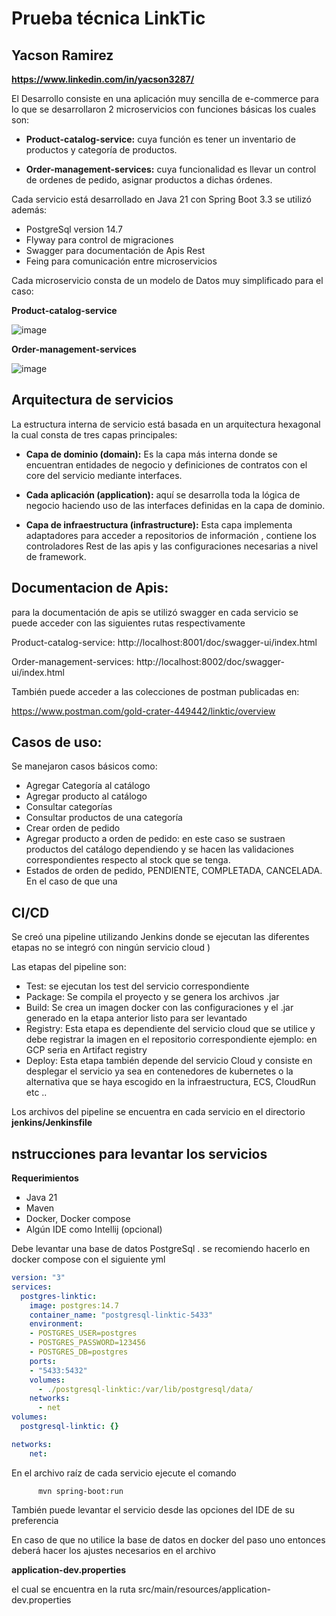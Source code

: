 # Prueba técnica  LinkTic
## Yacson Ramirez 
**https://www.linkedin.com/in/yacson3287/**

El Desarrollo consiste en una aplicación muy sencilla de e-commerce para lo que se desarrollaron 2 microservicios con funciones básicas los cuales son:

* **Product-catalog-service:** cuya función es tener un inventario de productos y categoría de productos.

* **Order-management-services:** cuya funcionalidad es llevar un control de ordenes de pedido, asignar productos a dichas órdenes.

Cada servicio está desarrollado en Java 21 con Spring Boot 3.3 se utilizó además:
* PostgreSql version 14.7
* Flyway para control de migraciones
* Swagger para documentación de Apis Rest
* Feing para comunicación entre microservicios

Cada microservicio consta de un modelo de Datos muy simplificado para el caso:

**Product-catalog-service**

![image](https://github.com/user-attachments/assets/38479723-2a41-472e-8872-763117786f35)


**Order-management-services**

![image](https://github.com/user-attachments/assets/68686bdd-8f7e-47f0-858d-dd81abf12b9a)


## Arquitectura de servicios

La estructura interna de servicio está basada en un arquitectura hexagonal la cual consta de tres capas principales:

* **Capa de dominio (domain):** Es la capa más interna donde se encuentran entidades de negocio y definiciones de contratos con el core del servicio mediante interfaces.

* **Cada aplicación (application):** aquí se desarrolla toda la lógica de negocio haciendo uso de las interfaces definidas en la capa de dominio.

* **Capa de infraestructura (infrastructure):** Esta capa implementa adaptadores para acceder a repositorios de información , contiene los controladores Rest de las apis y las configuraciones necesarias a nivel de framework.

## Documentacion de Apis:

para la documentación de apis se utilizó swagger en cada servicio
se puede acceder con las siguientes rutas respectivamente

Product-catalog-service: http://localhost:8001/doc/swagger-ui/index.html

Order-management-services: http://localhost:8002/doc/swagger-ui/index.html

También puede acceder a las colecciones de postman publicadas en:

https://www.postman.com/gold-crater-449442/linktic/overview

## Casos de uso:

Se manejaron casos básicos como:
* Agregar Categoría al catálogo
* Agregar producto al catálogo
* Consultar categorías
* Consultar productos de una categoría
* Crear orden de pedido
* Agregar producto a orden de pedido: en este caso se sustraen productos del catálogo dependiendo y se hacen las validaciones correspondientes respecto al stock que se tenga.
* Estados de orden de pedido, PENDIENTE, COMPLETADA, CANCELADA. En el caso de que una

## CI/CD

Se creó una pipeline utilizando Jenkins donde se ejecutan las diferentes etapas  no se integró con ningún servicio cloud )

Las etapas del pipeline son:
* Test: se ejecutan los test del servicio correspondiente
* Package: Se compila el proyecto y se genera los archivos .jar
* Build: Se crea un imagen docker con las configuraciones y el .jar generado en la etapa anterior listo para ser levantado
* Registry: Esta etapa es dependiente del servicio cloud que se utilice y debe registrar la imagen en el repositorio correspondiente ejemplo: en GCP seria en Artifact registry
* Deploy: Esta etapa también depende del servicio Cloud y consiste en desplegar el servicio ya sea en contenedores de kubernetes o la alternativa que se haya escogido en la infraestructura, ECS, CloudRun etc ..

Los archivos del pipeline se encuentra en cada servicio en el directorio **jenkins/Jenkinsfile**

## nstrucciones para levantar los servicios

**Requerimientos**
* Java 21
* Maven
* Docker, Docker compose
* Algún IDE como Intellij (opcional)

Debe levantar una base de datos PostgreSql . se recomiendo hacerlo en docker compose con el siguiente yml

```yaml
version: "3"
services:
  postgres-linktic:
    image: postgres:14.7
    container_name: "postgresql-linktic-5433"
    environment:
    - POSTGRES_USER=postgres
    - POSTGRES_PASSWORD=123456
    - POSTGRES_DB=postgres
    ports:
    - "5433:5432"
    volumes:
      - ./postgresql-linktic:/var/lib/postgresql/data/
    networks:
      - net
volumes:
  postgresql-linktic: {}

networks:
    net:
```

En el archivo raíz de cada servicio ejecute el comando

          mvn spring-boot:run

También puede levantar el servicio desde las opciones del IDE de su preferencia


En caso de que no utilice la base de datos en docker del paso uno entonces deberá hacer los ajustes necesarios en el archivo

**application-dev.properties**

el cual se encuentra en la ruta src/main/resources/application-dev.properties
